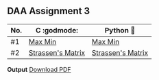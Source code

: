 ## DAA Assignment 3

| No. | C :godmode:                               | Python :snake:                              |
| --- | ----------------------------------------- | ------------------------------------------- |
| #1  | [Max Min](./c_progs/maxmin.c)             | [Max Min](./py_progs/maxmin.py)             |
| #2  | [Strassen's Matrix](./c_progs/strassen.c) | [Strassen's Matrix](./py_progs/strassen.py) |

**Output** [Download PDF](https://drive.google.com/file/d/13s7baooZjZOpUd9O3jHFmHFTjaptK6Re/view?usp=share_link)

